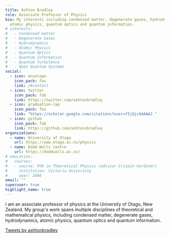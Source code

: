 ```yaml
---
title: Ashton Bradley
role: Associate Professor of Physics
bio: My interests including condensed matter, degenerate gases, hydrodynamics,
  atomic physics, quantum optics and quantum information.
# interests:
#   - Condensed matter
#   - Degenerate Gases
#   - Hydrodynamics
#   - Atomic Physics
#   - Quantum Optics
#   - Quantum Information
#   - Quantum Turbulence
#   - Open Quantum Systems
social:
  - icon: envelope
    icon_pack: fas
    link: /#contact
  - icon: twitter
    icon_pack: fab
    link: https://twitter.com/ashtonbradley
  - icon: graduation-cap
    icon_pack: fas
    link: "https://scholar.google.com/citations?user=fIjUjckAAAAJ "
  - icon: github
    icon_pack: fab
    link: https://github.com/ashtonsbradley
organizations:
  - name: University of Otago
    url: https://www.otago.ac.nz/physics
  - name: Dodd-Walls Centre
    url: https://doddwalls.ac.nz/
# education:
#   courses:
#   - course: PhD in Theoretical Physics (advisor Crispin Gardiner)
#     institution: Victoria University
#     year: 2006
email: ""
superuser: true
highlight_name: true
---
```

I am an associate professor of physics at the University of Otago, New Zealand. My group's work spans multiple disciplines of theoretical and mathematical physics, including condensed matter, degenerate gases, hydrodynamics, atomic physics, quantum optics and quantum information.

<a class="twitter-timeline" data-width="500" data-height="1000" data-theme="dark" href="https://twitter.com/ashtonbradley?ref_src=twsrc%5Etfw">Tweets by ashtonbradley</a> <script async src="https://platform.twitter.com/widgets.js" charset="utf-8"></script>